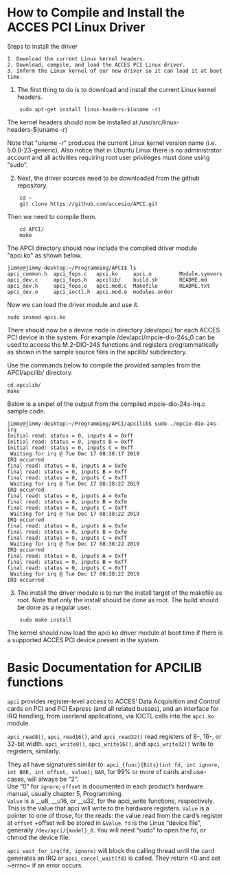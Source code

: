 # How to Compile and Install the ACCES PCI Linux Driver


Steps to install the driver

	1. Download the current Linux kernel headers.
	2. Download, compile, and load the ACCES PCI Linux driver.
	3. Inform the Linux kernel of our new driver so it can load it at boot time.


1.	The first thing to do is to download and install the current Linux kernel headers.
~~~
	sudo apt-get install linux-headers-$(uname -r)
~~~

The kernel headers should now be installed at /usr/src/linux-headers-$(uname -r)

Note that "uname -r" produces the current Linux kernel version name (i.e. 5.0.0-23-generic).
Also notice that in Ubuntu Linux there is no administrator account and all activities requiring
root user privileges must done using "sudo".


2.	Next, the driver sources need to be downloaded from the github repository.
~~~
	cd ~
	git clone https://github.com/accesio/APCI.git
~~~
Then we need to compile them.
~~~
	cd APCI/
	make
~~~
The APCI directory should now include the compiled driver module "apci.ko" as shown below.
~~~
jimmy@jimmy-desktop:~/Programming/APCI$ ls
apci_common.h  apci_fops.c   apci.ko     apci.o         Module.symvers
apci_dev.c     apci_fops.h   apcilib/    build.sh       README.md
apci_dev.h     apci_fops.o   apci.mod.c  Makefile       README.txt
apci_dev.o     apci_ioctl.h  apci.mod.o  modules.order
~~~


Now we can load the driver module and use it.
~~~
sudo insmod apci.ko
~~~
There should now be a device node in directory /dev/apci/ for each ACCES PCI device in the system. For example /dev/apci/mpcie-dio-24s_0 can be used to access the M.2-DIO-24S functions and registers programmatically as shown in the sample source files in the apcilib/ subdirectory.

Use the commands below to compile the provided samples from the APCI/apcilib/ directory.
~~~
cd apcilib/
make
~~~
Below is a snipet of the output from the compiled mpcie-dio-24s-irq.c sample code.

	jimmy@jimmy-desktop:~/Programming/APCI/apcilib$ sudo ./mpcie-dio-24s-irq
	Initial read: status = 0, inputs A = 0xff
	Initial read: status = 0, inputs B = 0xff
	Initial read: status = 0, inputs C = 0xff
	 Waiting for irq @ Tue Dec 17 08:38:17 2019
	IRQ occurred
	final read: status = 0, inputs A = 0xfe
	final read: status = 0, inputs B = 0xff
	final read: status = 0, inputs C = 0xff
	 Waiting for irq @ Tue Dec 17 08:38:22 2019
	IRQ occurred
	final read: status = 0, inputs A = 0xfe
	final read: status = 0, inputs B = 0xfe
	final read: status = 0, inputs C = 0xff
	 Waiting for irq @ Tue Dec 17 08:38:22 2019
	IRQ occurred
	final read: status = 0, inputs A = 0xfe
	final read: status = 0, inputs B = 0xfe
	final read: status = 0, inputs C = 0xff
	 Waiting for irq @ Tue Dec 17 08:38:22 2019
	IRQ occurred
	final read: status = 0, inputs A = 0xff
	final read: status = 0, inputs B = 0xff
	final read: status = 0, inputs C = 0xff
	 Waiting for irq @ Tue Dec 17 08:38:22 2019
	IRQ occurred

3.	The install the driver module is to run the install target of the makefile as root. Note that only the install should be done as root. The build should be done as a regular user.
~~~
	sudo make install
~~~

The kernel should now load the apci.ko driver module at boot time if there is a supported ACCES PCI device present in the system.

# Basic Documentation for APCILIB functions
`apci` provides register-level access to ACCES‘ Data Acquisition and Control cards on PCI and PCI Express (and all related busses), and an interface for IRQ handling, from userland applications, via IOCTL calls into the `apci.ko` module.

`apci_read8()`, `apci_read16()`, and `apci_read32()` read registers of 8-, 16-, or 32-bit width.
`apci_write8()`, `apci_write16()`, and `apci_write32()` write to registers, similarly.

They all have signatures similar to:
`apci_{func}{Bits}(int fd, int ignore, int BAR, int offset, value);`
`BAR`, for 99% or more of cards and use-cases, will always be “2”.  
Use “0” for `ignore`; 
`offset` is documented in each product’s hardware manual, usually chapter 5, Programming.  
`Value` is a __u8, __u16, or __u32, for the apci_write functions, respectively.  This is the value that apci will write to the hardware registers.
`Value` is a pointer to one of those, for the reads: the value read from the card’s register at `offset` +offset will be stored in `&Value`.
`fd` is the Linux “device file”, generally `/dev/apci/{model}_0`.  You will need “sudo” to open the fd, or chmod the device file.

`apci_wait_for_irq(fd, ignore)` will block the calling thread until the card generates an IRQ or `apci_cancel_wait(fd)` is called.  They return <0 and set ~errno~ if an error occurs.


